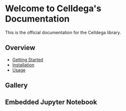 # Welcome to Celldega's Documentation
<!-- <iframe width="100%" height="575" frameborder="0"
  src="https://observablehq.com/embed/@cornhundred/celldega-xenium-bone-marrow-example?cells=root"></iframe> -->


This is the official documentation for the Celldega library.

## Overview

- [Getting Started](getting_started.md)
- [Installation](installation.md)
- [Usage](usage.md)

## Gallery


## Embedded Jupyter Notebook

<!-- <script src="assets/js/widget.js></script> -->
<script src="assets/js/index.js" type="module"></script>


<!-- <script>
  document.addEventListener("DOMContentLoaded", () => {
    console.log('script in the markdown page')
  }
</script> -->

<!-- <script type="module">

    console.log('************************************)
    // import celldega from './assets/js/widget.js';

    console.log("hello!!!!!!");

</script> -->